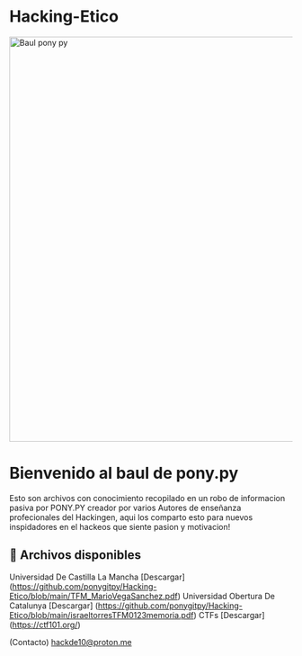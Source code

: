 # Hacking-Etico
<img width="1280" height="720" alt="Baul pony py" src="https://github.com/user-attachments/assets/c76e8e37-bd82-42da-8ed6-bddeb8904894" />

# Bienvenido al baul de pony.py 

Esto son archivos con conocimiento recopilado en un robo de informacion pasiva por PONY.PY creador por varios Autores de enseñanza profecionales del Hackingen, aqui los comparto esto para nuevos inspidadores en el hackeos que siente pasion y motivacion!

## 📂 Archivos disponibles

Universidad De Castilla La Mancha [Descargar] (https://github.com/ponygitpy/Hacking-Etico/blob/main/TFM_MarioVegaSanchez.pdf)
Universidad Obertura De Catalunya [Descargar] (https://github.com/ponygitpy/Hacking-Etico/blob/main/israeltorresTFM0123memoria.pdf)
CTFs [Descargar] (https://ctf101.org/)

 (Contacto) hackde10@proton.me
